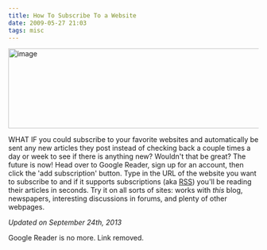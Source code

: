 ```yaml
---
title: How To Subscribe To a Website
date: 2009-05-27 21:03
tags: misc
---
```

<img alt="image" height="161" src="/images/websubs.jpg" width="512" />
<br/>

WHAT IF you could subscribe to your favorite websites and automatically be sent any new articles they post instead of checking back a couple times a day or week to see if there is anything new? Wouldn't that be great? The future is now! Head over to Google Reader, sign up for an account, then click the 'add subscription' button. Type in the URL of the website you want to subscribe to and if it supports subscriptions (aka [RSS][2]) you'll be reading their articles in seconds. Try it on all sorts of sites: works with *this* blog, newspapers, interesting discussions in forums, and plenty of other webpages.

*Updated on September 24th, 2013*

Google Reader is no more. Link removed.

 [2]: http://en.wikipedia.org/wiki/RSS_(file_format)
 